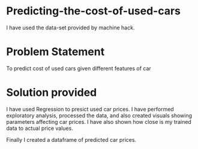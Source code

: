 # Predicting-the-cost-of-used-cars
I have used the data-set provided by machine hack.

# Problem Statement

To predict cost of used cars given different features of car

# Solution provided

I have used Regression to presict used car prices.
I have performed exploratory analysis, processed the data, and also created visuals showing parameters affecting car prices.
I have also shown how close is my trained data to actual price values.

Finally I created a dataframe of predicted car prices.
